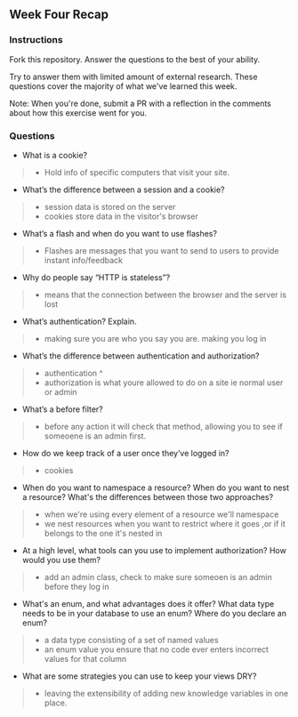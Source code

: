 ## Week Four Recap

### Instructions
Fork this repository. Answer the questions to the best of your ability.

Try to answer them with limited amount of external research. These questions cover the majority of what we've learned this week.

Note: When you're done, submit a PR with a reflection in the comments about how this exercise went for you.

### Questions

* What is a cookie?
>* Hold info of specific computers that visit your site.

* What’s the difference between a session and a cookie?
>* session data is stored on the server
>* cookies store data in the visitor's browser

* What’s a flash and when do you want to use flashes?
>* Flashes are messages that you want to send to users to provide instant info/feedback

* Why do people say “HTTP is stateless”?
>* means that the connection between the browser and the server is lost

* What’s authentication? Explain.
>* making sure you are who you say you are. making you log in

* What’s the difference between authentication and authorization?
>* authentication ^
>* authorization is what youre allowed to do on a site ie normal user or admin

* What’s a before filter?
>* before any action it will check that method, allowing you to see if someoene is an admin first.

* How do we keep track of a user once they’ve logged in?
>* cookies

* When do you want to namespace a resource? When do you want to nest a resource? What's the differences between those two approaches?
>* when we're using every element of a resource we'll namespace
>* we nest resources when you want to restrict where it goes ,or if it belongs to the one it's nested in

* At a high level, what tools can you use to implement authorization? How would you use them?
>* add an admin class, check to make sure someoen is an admin before they log in

* What's an enum, and what advantages does it offer? What data type needs to be in your database to use an enum? Where do you declare an enum?
>* a data type consisting of a set of named values
>* an enum value you ensure that no code ever enters incorrect values for that column

* What are some strategies you can use to keep your views DRY?
>* leaving the extensibility of adding new knowledge variables in one place.
